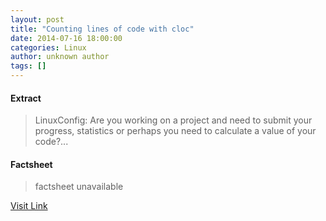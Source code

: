 ```yaml
---
layout: post
title: "Counting lines of code with cloc"
date: 2014-07-16 18:00:00
categories: Linux
author: unknown author
tags: []
---
```



#### Extract
>LinuxConfig: Are you working on a project and need to submit your progress, statistics or perhaps you need to calculate a value of your code?...

#### Factsheet
>factsheet unavailable

[Visit Link](http://www.linuxtoday.com/it_management/counting-lines-of-code-with-cloc.html)


